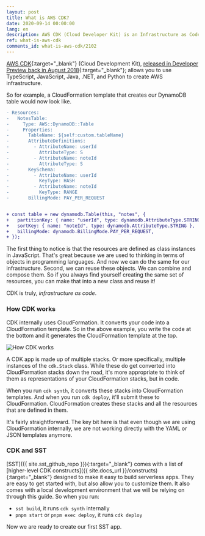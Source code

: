 ```yaml
---
layout: post
title: What is AWS CDK?
date: 2020-09-14 00:00:00
lang: en
description: AWS CDK (Cloud Developer Kit) is an Infrastructure as Code tool that allows you to use modern programming languages to define and provision resources on AWS. It supports JavaScript, TypeScript, Java, .NET, and Python.
ref: what-is-aws-cdk
comments_id: what-is-aws-cdk/2102
---
```


[AWS CDK](https://aws.amazon.com/cdk/){:target="_blank"} (Cloud Development Kit), [released in Developer Preview back in August 2018](https://aws.amazon.com/blogs/developer/aws-cdk-developer-preview/){:target="_blank"}; allows you to use TypeScript, JavaScript, Java, .NET, and Python to create AWS infrastructure.

So for example, a CloudFormation template that creates our DynamoDB table would now look like.

```diff
- Resources:
-   NotesTable:
-     Type: AWS::DynamoDB::Table
-     Properties:
-       TableName: ${self:custom.tableName}
-       AttributeDefinitions:
-         - AttributeName: userId
-           AttributeType: S
-         - AttributeName: noteId
-           AttributeType: S
-       KeySchema:
-         - AttributeName: userId
-           KeyType: HASH
-         - AttributeName: noteId
-           KeyType: RANGE
-       BillingMode: PAY_PER_REQUEST


+ const table = new dynamodb.Table(this, "notes", {
+   partitionKey: { name: "userId", type: dynamodb.AttributeType.STRING },
+   sortKey: { name: "noteId", type: dynamodb.AttributeType.STRING },
+   billingMode: dynamodb.BillingMode.PAY_PER_REQUEST,
+ });
```

The first thing to notice is that the resources are defined as class instances in JavaScript. That's great because we are used to thinking in terms of objects in programming languages. And now we can do the same for our infrastructure. Second, we can reuse these objects. We can combine and compose them. So if you always find yourself creating the same set of resources, you can make that into a new class and reuse it!

CDK is truly, _infrastructure as code_.

### How CDK works

CDK internally uses CloudFormation. It converts your code into a CloudFormation template. So in the above example, you write the code at the bottom and it generates the CloudFormation template at the top.

![How CDK works](/assets/diagrams/how-cdk-works.png)

A CDK app is made up of multiple stacks. Or more specifically, multiple instances of the `cdk.Stack` class. While these do get converted into CloudFormation stacks down the road, it's more appropriate to think of them as representations of your CloudFormation stacks, but in code.

When you run `cdk synth`, it converts these stacks into CloudFormation templates. And when you run `cdk deploy`, it'll submit these to CloudFormation. CloudFormation creates these stacks and all the resources that are defined in them.

It's fairly straightforward. The key bit here is that even though we are using CloudFormation internally, we are not working directly with the YAML or JSON templates anymore.

### CDK and SST

[SST]({{ site.sst_github_repo }}){:target="_blank"} comes with a list of [higher-level CDK constructs]({{ site.docs_url }}/constructs){:target="_blank"} designed to make it easy to build serverless apps. They are easy to get started with, but also allow you to customize them. It also comes with a local development environment that we will be relying on through this guide. So when you run:

- `sst build`, it runs `cdk synth` internally
- `pnpm start` or `pnpm exec deploy`, it runs `cdk deploy`

Now we are ready to create our first SST app.
